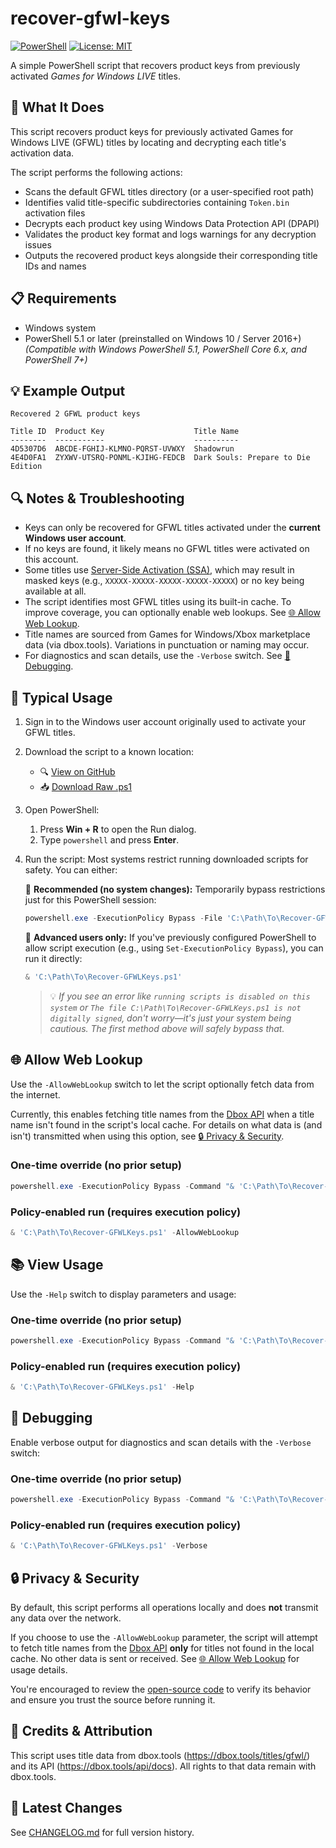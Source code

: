 # recover-gfwl-keys

[![PowerShell](https://img.shields.io/badge/PowerShell-5.1%2B-blue.svg)](https://docs.microsoft.com/powershell/) [![License: MIT](https://img.shields.io/badge/License-MIT-green.svg)](LICENSE)

A simple PowerShell script that recovers product keys from previously activated *Games for Windows LIVE* titles.

## 🔧 What It Does

This script recovers product keys for previously activated Games for Windows LIVE (GFWL) titles by locating and decrypting each title's activation data.

The script performs the following actions:
- Scans the default GFWL titles directory (or a user-specified root path)
- Identifies valid title-specific subdirectories containing `Token.bin` activation files
- Decrypts each product key using Windows Data Protection API (DPAPI)
- Validates the product key format and logs warnings for any decryption issues
- Outputs the recovered product keys alongside their corresponding title IDs and names

## 📋 Requirements

- Windows system
- PowerShell 5.1 or later (preinstalled on Windows 10 / Server 2016+)  
  *(Compatible with Windows PowerShell 5.1, PowerShell Core 6.x, and PowerShell 7+)*

## 💡 Example Output

```
Recovered 2 GFWL product keys

Title ID  Product Key                    Title Name
--------  -----------                    ----------
4D5307D6  ABCDE-FGHIJ-KLMNO-PQRST-UVWXY  Shadowrun
4E4D0FA1  ZYXWV-UTSRQ-PONML-KJIHG-FEDCB  Dark Souls: Prepare to Die Edition
```

## 🔍 Notes & Troubleshooting

- Keys can only be recovered for GFWL titles activated under the **current Windows user account**.
- If no keys are found, it likely means no GFWL titles were activated on this account.
- Some titles use [Server-Side Activation (SSA)](https://www.pcgamingwiki.com/wiki/Games_for_Windows_-_LIVE#Server-Side_Activation_.28SSA.29), which may result in masked keys (e.g., `XXXXX-XXXXX-XXXXX-XXXXX-XXXXX`) or no key being available at all.
- The script identifies most GFWL titles using its built-in cache. To improve coverage, you can optionally enable web lookups. See [🌐 Allow Web Lookup](#-allow-web-lookup).
- Title names are sourced from Games for Windows/Xbox marketplace data (via dbox.tools). Variations in punctuation or naming may occur.
- For diagnostics and scan details, use the `-Verbose` switch. See [🧪 Debugging](#-debugging).

## 🚀 Typical Usage

1. Sign in to the Windows user account originally used to activate your GFWL titles.

2. Download the script to a known location:  
   - 🔍 [View on GitHub](https://github.com/elusiveeagle/recover-gfwl-keys/blob/main/Recover-GFWLKeys.ps1)  
   - 📥 [Download Raw .ps1](https://raw.githubusercontent.com/elusiveeagle/recover-gfwl-keys/refs/heads/main/Recover-GFWLKeys.ps1)

3. Open PowerShell:
   1. Press **Win + R** to open the Run dialog.
   2. Type `powershell` and press **Enter**.

4. Run the script:
   Most systems restrict running downloaded scripts for safety. You can either:

   🔹 **Recommended (no system changes):** Temporarily bypass restrictions just for this PowerShell session:

   ```powershell
   powershell.exe -ExecutionPolicy Bypass -File 'C:\Path\To\Recover-GFWLKeys.ps1'
   ```

   🔹 **Advanced users only:** If you've previously configured PowerShell to allow script execution (e.g., using `Set-ExecutionPolicy Bypass`), you can run it directly:

   ```powershell
   & 'C:\Path\To\Recover-GFWLKeys.ps1'
   ```

   > 💡 *If you see an error like `running scripts is disabled on this system` or `The file C:\Path\To\Recover-GFWLKeys.ps1 is not digitally signed`, don't worry—it's just your system being cautious. The first method above will safely bypass that.*

## 🌐 Allow Web Lookup

Use the `-AllowWebLookup` switch to let the script optionally fetch data from the internet.

Currently, this enables fetching title names from the [Dbox API](https://dbox.tools/api/docs) when a title name isn't found in the script's local cache. For details on what data is (and isn't) transmitted when using this option, see [🔒 Privacy & Security](#-privacy--security).

### One-time override (no prior setup)

```powershell
powershell.exe -ExecutionPolicy Bypass -Command "& 'C:\Path\To\Recover-GFWLKeys.ps1' -AllowWebLookup"
```

### Policy-enabled run (requires execution policy)

```powershell
& 'C:\Path\To\Recover-GFWLKeys.ps1' -AllowWebLookup
```

## 📚 View Usage

Use the `-Help` switch to display parameters and usage:

### One-time override (no prior setup)

```powershell
powershell.exe -ExecutionPolicy Bypass -Command "& 'C:\Path\To\Recover-GFWLKeys.ps1' -Help"
```

### Policy-enabled run (requires execution policy)

```powershell
& 'C:\Path\To\Recover-GFWLKeys.ps1' -Help
```

## 🧪 Debugging

Enable verbose output for diagnostics and scan details with the `-Verbose` switch:

### One-time override (no prior setup)

```powershell
powershell.exe -ExecutionPolicy Bypass -Command "& 'C:\Path\To\Recover-GFWLKeys.ps1' -Verbose"
```

### Policy-enabled run (requires execution policy)

```powershell
& 'C:\Path\To\Recover-GFWLKeys.ps1' -Verbose
```

## 🔒 Privacy & Security

By default, this script performs all operations locally and does **not** transmit any data over the network.

If you choose to use the `-AllowWebLookup` parameter, the script will attempt to fetch title names from the [Dbox API](https://dbox.tools/api/docs) **only** for titles not found in the local cache. No other data is sent or received. See [🌐 Allow Web Lookup](#-allow-web-lookup) for usage details.

You're encouraged to review the [open-source code](https://github.com/elusiveeagle/recover-gfwl-keys/blob/main/Recover-GFWLKeys.ps1) to verify its behavior and ensure you trust the source before running it.

## 🙏 Credits & Attribution

This script uses title data from dbox.tools (https://dbox.tools/titles/gfwl/)  and its API (https://dbox.tools/api/docs). All rights to that data remain with dbox.tools.

## 📝 Latest Changes

See [CHANGELOG.md](./CHANGELOG.md) for full version history.
